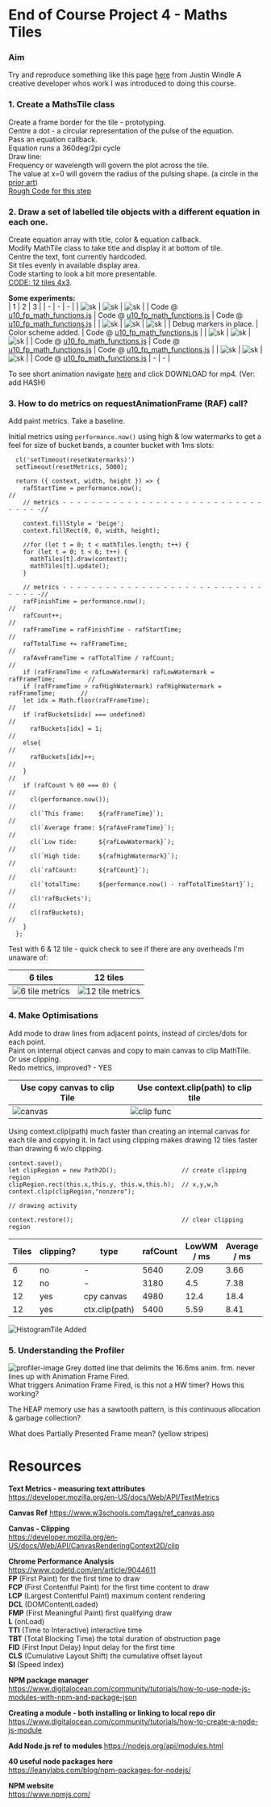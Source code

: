 # End of Course Project 4 - Maths Tiles
### Aim
Try and reproduce something like this page [here](https://soulwire.co.uk/math-for-motion/) from Justin Windle
A creative developer whos work I was introduced to doing this course.
  
### 1. Create a MathsTile class  
Create a frame border for the tile - prototyping.  
Centre a dot - a circular representation of the pulse of the equation.  
Pass an equation callback.  
Equation runs a 360deg/2pi cycle  
Draw line:  
Frequency or wavelength will govern the plot across the tile.  
The value at x=0 will govern the radius of the pulsing shape. (a circle in the [prior art](https://soulwire.co.uk/math-for-motion/))  
[Rough Code for this step](https://github.com/UnacceptableBehaviour/js_canvas/tree/fef9827a151e83704a811ba1b6f1ff0f74a4b191)
  
### 2. Draw a set of labelled tile objects with a different equation in each one.  
Create equation array with title, color & equation callback.  
Modify MathTile class to take title and display it at bottom of tile.  
Centre the text, font currently hardcoded.  
Sit tiles evenly in available display area.  
Code starting to look a bit more presentable.  
[CODE: 12 tiles 4x3](https://github.com/UnacceptableBehaviour/js_canvas/blob/f061f6283458a79b2545d58a226f466026898292/test_pages/u10_fp_math_functions/u10_fp_math_functions.js).  
  
**Some experiments:**  
| 1 | 2 | 3 | 
| - | - | - | 
| ![sk](https://github.com/UnacceptableBehaviour/js_canvas/blob/master/test_pages/u10_fp_math_functions/images/2022.03.30-19.03.52.png) | ![sk](https://github.com/UnacceptableBehaviour/js_canvas/blob/master/test_pages/u10_fp_math_functions/images/2022.03.30-19.57.16.png) | ![sk](https://github.com/UnacceptableBehaviour/js_canvas/blob/master/test_pages/u10_fp_math_functions/images/2022.03.30-20.47.30.png) |
| Code @ [u10_fp_math_functions.js](https://github.com/UnacceptableBehaviour/js_canvas/blob/e41fa1e19bd49fd3987455c2eb2f8b58df2f3d30/test_pages/u10_fp_math_functions/u10_fp_math_functions.js) | Code @ [u10_fp_math_functions.js](https://github.com/UnacceptableBehaviour/js_canvas/tree/fef9827a151e83704a811ba1b6f1ff0f74a4b191) | Code @ [u10_fp_math_functions.js](https://github.com/UnacceptableBehaviour/js_canvas/tree/fef9827a151e83704a811ba1b6f1ff0f74a4b191) |
| ![sk](https://github.com/UnacceptableBehaviour/js_canvas/blob/master/test_pages/u10_fp_math_functions/images/2022.03.31-14.37.35.png) | ![sk](https://github.com/UnacceptableBehaviour/js_canvas/blob/master/test_pages/u10_fp_math_functions/images/2022.03.31-14.41.13.png) | ![sk](https://github.com/UnacceptableBehaviour/js_canvas/blob/master/test_pages/u10_fp_math_functions/images/2022.03.31-14.51.30.png) |
| Debug markers in place. | Color scheme added. | Code @ [u10_fp_math_functions.js](https://github.com/UnacceptableBehaviour/js_canvas/blob/f061f6283458a79b2545d58a226f466026898292/test_pages/u10_fp_math_functions/u10_fp_math_functions.js) |
| ![sk](https://github.com/UnacceptableBehaviour/js_canvas/blob/master/test_pages/u10_fp_math_functions/images/2022.04.05-19.19.35.png) | ![sk](https://github.com/UnacceptableBehaviour/js_canvas/blob/master/test_pages/u10_fp_math_functions/images/2022.04.05-20.03.24.png) | ![sk](https://github.com/UnacceptableBehaviour/js_canvas/blob/master/test_pages/u10_fp_math_functions/images/2022.04.05-22.37.55.png) |
| Code @ [u10_fp_math_functions.js](https://github.com/UnacceptableBehaviour/js_canvas/blob/7e666ef6143c7794ab4557e7a1a8ed709fcda81a/test_pages/u10_fp_math_functions/u10_fp_math_functions.js) | Code @ [u10_fp_math_functions.js](https://github.com/UnacceptableBehaviour/js_canvas/blob/12827d3ce36281f0ebd1ec741a0ef20b0319652e/test_pages/u10_fp_math_functions/u10_fp_math_functions.js) | Code @ [u10_fp_math_functions.js](https://github.com/UnacceptableBehaviour/js_canvas/blob/master/test_pages/u10_fp_math_functions/images/2022.04.05-22.37.55.png) |
| ![sk](https://github.com/UnacceptableBehaviour/js_canvas/blob/master/test_pages/u10_fp_math_functions/images/2022.04.05-22.43.25.png) | ![sk](https://github.com/UnacceptableBehaviour/js_canvas/blob/master/test_pages/u10_fp_math_functions/images/2022.04.05-22.44.56.png) | ![sk](https://github.com/UnacceptableBehaviour/js_canvas/blob/master/test_pages/u10_fp_math_functions/images/2022.04.05-22.46.34.png) |
| Code @ [u10_fp_math_functions.js](https://github.com/UnacceptableBehaviour/js_canvas/commits/master/test_pages/u10_fp_math_functions/u10_fp_math_functions.js) | - | - |

  
To see short animation navigate [here]() and click DOWNLOAD for mp4. (Ver: add HASH)
  
### 3. How to do metrics on requestAnimationFrame (RAF) call?
Add paint metrics. Take a baseline.  
  
Initial metrics using ```performance.now()``` using high & low watermarks to get a feel for size of bucket bands,
a counter bucket with 1ms slots:
```
  cl('setTimeout(resetWatermarks)')
  setTimeout(resetMetrics, 5000);
  
  return ({ context, width, height }) => {
    rafStartTime = performance.now();                                           //
    // metrics - - - - - - - - - - - - - - - - - - - - - - - - - - - - - - - - -//
    
    context.fillStyle = 'beige';
    context.fillRect(0, 0, width, height);
    
    //for (let t = 0; t < mathTiles.length; t++) {
    for (let t = 0; t < 6; t++) {
      mathTiles[t].draw(context);
      mathTiles[t].update();
    }
  
    // metrics - - - - - - - - - - - - - - - - - - - - - - - - - - - - - - - - -//
    rafFinishTime = performance.now();                                          //
    rafCount++;                                                                 //
    rafFrameTime = rafFinishTime - rafStartTime;                                //
    rafTotalTime += rafFrameTime;                                               //
    rafAveFrameTime = rafTotalTime / rafCount;                                  //
    if (rafFrameTime < rafLowWatermark) rafLowWatermark = rafFrameTime;         //
    if (rafFrameTime > rafHighWatermark) rafHighWatermark = rafFrameTime;       //
    let idx = Math.floor(rafFrameTime);                                         //
    if (rafBuckets[idx] === undefined)                                          //
      rafBuckets[idx] = 1;                                                      //
    else{                                                                       //
      rafBuckets[idx]++;                                                        //
    }                                                                           //
    if (rafCount % 60 === 0) {                                                  //
      cl(performance.now());                                                    //
      cl(`This frame:    ${rafFrameTime}`);                                     //
      cl(`Average frame: ${rafAveFrameTime}`);                                  //
      cl(`Low tide:      ${rafLowWatermark}`);                                  //
      cl(`High tide:     ${rafHighWatermark}`);                                 //
      cl(`rafCount:      ${rafCount}`);                                         //
      cl(`totalTime:     ${performance.now() - rafTotalTimeStart}`);            //
      cl('rafBuckets');                                                         //
      cl(rafBuckets);                                                           //
    }
  };
```
Test with 6 & 12 tile - quick check to see if there are any overheads I'm unaware of:
  
| 6 tiles | 12 tiles |
| - | - |
| ![6 tile metrics](https://github.com/UnacceptableBehaviour/js_canvas/blob/master/test_pages/u10_fp_math_functions/images/metrics_6_tiles.png) | ![12 tile metrics](https://github.com/UnacceptableBehaviour/js_canvas/blob/master/test_pages/u10_fp_math_functions/images/metrics_12_tiles.png) |
  
### 4. Make Optimisations
Add mode to draw lines from adjacent points, instead of circles/dots for each point.  
Paint on internal object canvas and copy to main canvas to clip MathTile.   
Or use clipping.  
Redo metrics, improved? - YES  
  
| Use copy canvas to clip Tile | Use context.clip(path) to clip tile |
| - | - |
| ![canvas](https://github.com/UnacceptableBehaviour/js_canvas/blob/master/test_pages/u10_fp_math_functions/images/metrics_12_tiles_clip_w_copy_canvas.png) | ![clip func](https://github.com/UnacceptableBehaviour/js_canvas/blob/master/test_pages/u10_fp_math_functions/images/metrics_12_tiles_clip_w_ctx_clip.png) |
  
Using context.clip(path) much faster than creating an internal canvas for each tile and copying it.
In fact using clipping makes drawing 12 tiles faster than drawing 6 w/o clipping. 
```
context.save();
let clipRegion = new Path2D();                  // create clipping region
clipRegion.rect(this.x,this.y, this.w,this.h);  // x,y,w,h
context.clip(clipRegion,"nonzero");

// drawing activity

context.restore();                              // clear clipping region
```
  
| Tiles | clipping? | type            | rafCount | LowWM / ms  | Average / ms | HighWM / ms  |
| - | - | - | - | - | - | - |
|  6    | no        | -               | 5640     | 2.09        | 3.66         | 14.39        |
| 12    | no        | -               | 3180     | 4.5         | 7.38         | 92.4         |
| 12    | yes       | cpy canvas      | 4980     | 12.4        | 18.4         | 96.5         |
| 12    | yes       | ctx.clip(path)  | 5400     | 5.59        | 8.41         | 64.2         |
  
![HistogramTile Added](https://github.com/UnacceptableBehaviour/js_canvas/blob/master/test_pages/u10_fp_math_functions/images/2022.04.17-13.12.44.png)
  
### 5. Understanding the Profiler
![profiler-image](https://github.com/UnacceptableBehaviour/js_canvas/blob/master/test_pages/u10_fp_math_functions/images/Screenshot%202022-04-17%20at%2013.32.21.png)
Grey dotted line that delimits the 16.6ms anim. frm. never lines up with Animation Frame Fired.  
What triggers Animation Frame Fired, is this not a HW timer? Hows this working?  
  
The HEAP memory use has a sawtooth pattern, is this continuous allocation & garbage collection?  
  
What does Partially Presented Frame mean? (yellow stripes)  
  
  
  
  
  
  
# Resources
**Text Metrics - measuring text attributes**  
https://developer.mozilla.org/en-US/docs/Web/API/TextMetrics
  
**Canvas Ref**
https://www.w3schools.com/tags/ref_canvas.asp
  
**Canvas - Clipping**  
https://developer.mozilla.org/en-US/docs/Web/API/CanvasRenderingContext2D/clip

**Chrome Performance Analysis**  
https://www.codetd.com/en/article/9044611  
**FP**  (First Paint) for the first time to draw  
**FCP** (First Contentful Paint) for the first time content to draw  
**LCP** (Largest Contentful Paint) maximum content rendering  
**DCL** (DOMContentLoaded)  
**FMP** (First Meaningful Paint) first qualifying draw  
**L**   (onLoad)  
**TTI** (Time to Interactive) interactive time  
**TBT** (Total Blocking Time) the total duration of obstruction page  
**FID** (First Input Delay) Input delay for the first time  
**CLS** (Cumulative Layout Shift) the cumulative offset layout  
**SI**  (Speed Index)  
  
**NPM package manager**  
https://www.digitalocean.com/community/tutorials/how-to-use-node-js-modules-with-npm-and-package-json
  
**Creating a module - both installing or linking to local repo dir**  
https://www.digitalocean.com/community/tutorials/how-to-create-a-node-js-module  
  
**Add Node.js ref to modules**
https://nodejs.org/api/modules.html  
  
**40 useful node packages here**  
https://leanylabs.com/blog/npm-packages-for-nodejs/
  
**NPM website**  
https://www.npmjs.com/  
